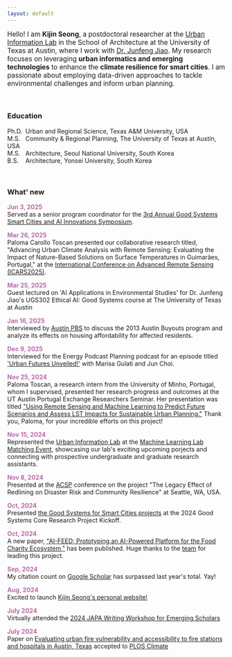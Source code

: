 ```yaml
---
layout: default
---
```


<p style="font-size:110%;">Hello! I am <b>Kijin Seong</b>, a postdoctoral researcher at the <a href="https://www.urbaninfolab.com/" target="_blank">Urban Information Lab</a> in the School of Architecture at the University of Texas at Austin, where I work with <a href="https://soa.utexas.edu/faculty/junfeng-jiao/" target="_blank">Dr. Junfeng Jiao</a>. My research focuses on leveraging <b>urban informatics and emerging technologies</b> to enhance the <b>climate resilience for smart cities</b>. I am passionate about employing data-driven approaches to tackle environmental challenges and inform urban planning.</p>

<br />

### Education 
<p>
<span style="display:inline-block; width: 42px;">Ph.D.</span>Urban and Regional Science, Texas A&M University, USA<br />
<span style="display:inline-block; width: 42px;">M.S.</span>Community & Regional Planning, The University of Texas at Austin, USA<br />
<span style="display:inline-block; width: 42px;">M.S.</span>Architecture, Seoul National University, South Korea<br />
<span style="display:inline-block; width: 42px;">B.S.</span>Architecture, Yonsei University, South Korea
</p>

<br />
        
### What' new
<p>
  <strong style="color: #b76ca8;">Jun 3, 2025</strong><br />
  Served as a senior program coordinator for the <a href="https://gssmartcitiessymp06-03.splashthat.com/" target="_blank">3rd Annual Good Systems Smart Cities and AI Innovations Symposium</a>.
</p>

<p>
  <strong style="color: #b76ca8;">Mar 26, 2025</strong><br />
  Paloma Carollo Toscan presented our collaborative research titled, "Advancing Urban Climate Analysis with Remote Sensing: Evaluating the Impact of Nature-Based Solutions on Surface Temperatures in Guimarães, Portugal," at the 
  <a href="https://sciforum.net/event/ICARS2025" target="_blank">International Conference on Advanced Remote Sensing (ICARS2025)</a>.  
</p>

<p>
  <strong style="color: #b76ca8;">Mar 25, 2025</strong><br />
  Guest lectured on 'AI Applications in Environmental Studies' for Dr. Junfeng Jiao's UGS302 Ethical AI: Good Systems course at The University of Texas at Austin
</p>

<p>
  <strong style="color: #b76ca8;">Jan 16, 2025</strong><br />
  Interviewed by <a href="https://www.pbs.org/video/wildfire-risk-flood-buyout-program-san7sx/" target="_blank">Austin PBS</a> to discuss the 2013 Austin Buyouts program and analyze its effects on housing affordability for affected residents. 
</p>

<p>
  <strong style="color: #b76ca8;">Dec 9, 2025</strong><br />
  Interviewed for the Energy Podcast Planning podcast for an episode titled <a href="../files/Audios/UrbanFuturesUnveiled-MarisaGulati_JunChoi.mp3" target="_blank">'Urban Futures Unveiled!'</a> with Marisa Gulati and Jun Choi. 
</p>

<p>
  <strong style="color: #b76ca8;">Nov 25, 2024</strong><br />
  Paloma Toscan, a research intern from the University of Minho, Portugal, whom I supervised, presented her research progress and outcomes at the UT Austin Portugal Exchange Researchers Seminar. Her presentation was titled <a href="https://www.urbaninfolab.com/paloma-carollo-toscan-a-visiting-phd-student-has-completed-her-exchange-program-at-uil" target="_blank">"Using Remote Sensing and Machine Learning to Predict Future Scenarios and Assess LST Impacts for Sustainable Urban Planning."</a> Thank you, Paloma, for your incredible efforts on this project!
</p>

<p>
  <strong style="color: #b76ca8;">Nov 15, 2024</strong><br />
  Represented the <a href="https://www.urbaninfolab.com/" target="_blank">Urban Information Lab</a> at the <a href="https://ml.utexas.edu/news/2024/machine-learning-lab-matching-event" target="_blank">Machine Learning Lab Matching Event</a>, showcasing our lab's exciting upcoming porjects and connecting with prospective undergraduate and graduate research assistants. 
</p>

<p>
  <strong style="color: #b76ca8;">Nov 8, 2024</strong><br />
  Presented at the <a href="https://www.acsp.org/page/ConfAllAbout2024" target="_blank">ACSP</a> conference on the project "The Legacy Effect of Redlining on Disaster Risk and Community Resilience" at Seattle, WA, USA.  
</p>

<p>
  <strong style="color: #b76ca8;">Oct, 2024</strong><br />
  Presented <a href="https://bridgingbarriers.utexas.edu/good-systems/projects/a-good-system-for-smart-cities" target="_blank">the Good Systems for Smart Cities projects</a> at the 2024 Good Systems Core Research Project Kickoff.  
</p>

<p>
  <strong style="color: #b76ca8;">Oct, 2024</strong><br />
  A new paper, <a href="https://link.springer.com/article/10.1007/s44196-024-00656-9" target="_blank">"AI-FEED: Prototyping an AI-Powered Platform for the Food Charity Ecosystem,"</a> has been published. Huge thanks to the <a href="https://ai-feed.ai/team.html" target="_blank">team</a> for leading this project.  
</p>

<p>
  <strong style="color: #b76ca8;">Sep, 2024</strong><br />
  My citation count on <a href="https://scholar.google.com/citations?hl=en&user=GcRv_SUAAAAJ&view_op=list_works&sortby=pubdate/" target="_blank">Google Scholar</a> has surpassed last year's total. Yay!  
</p>

<p>
  <strong style="color: #b76ca8;">Aug, 2024</strong><br />
  Excited to launch <a href="http://kijinseong.github.io/" target="_blank">Kijin Seong's personal website!</a>  
</p>
<p>
  <strong style="color: #b76ca8;">July 2024</strong><br />
  Virtually attended the <a href="/files/Documents/2024-JAPA-Writing-Workshop-for-Emerging-Scholarsv2.pdf">2024 JAPA Writing Workshop for Emerging Scholars</a>
</p>
<p>
  <strong style="color: #b76ca8;">July 2024</strong><br />
  Paper on <a href="https://doi.org/10.1371/journal.pclm.0000448">Evaluating urban fire vulnerability and accessibility to fire stations and hospitals in Austin, Texas</a> accepted to <a href="https://journals.plos.org/climate/">PLOS Climate</a> 
</p>



[def]: files/Documents/2024-JAPA-Writing-Workshop-for-Emerging-Scholarsv2.pd